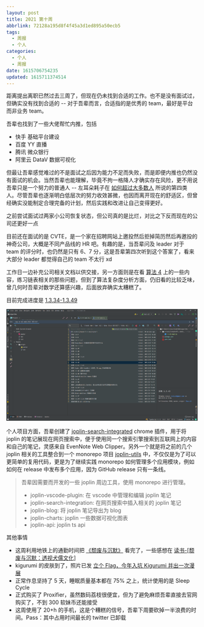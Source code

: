```yaml
---
layout: post
title: 2021 第十周
abbrlink: 72128a195d8f4f45a3d1ed895a50ecb5
tags:
  - 周报
  - 个人
categories:
  - 个人
  - 周报
date: 1615706754235
updated: 1615711374514
---
```


距离提出离职已然过去三周了，但现在仍未找到合适的工作。也不是没有面试过，但确实没有找到合适的 -- 对于吾辈而言，合适指的是优秀的 team，最好是平台而非业务 team。

吾辈也找到了一些大佬帮忙内推，包括

*   快手 基础平台建设
*   百度 YY 直播
*   腾讯 微众银行
*   阿里云 DataV 数据可视化

但最让吾辈感觉难过的不是面试之后因为能力不足而失败，而是即便内推也仍然没有面试的机会。当然吾辈也能理解，毕竟不拘一格降人才确实存在风险，更不用说吾辈只是一个努力的普通人 -- 左耳朵耗子在 [如何超过大多数人](https://coolshell.cn/articles/19464.html) 所说的第四类人。尽管吾辈也逐渐明白低层次的努力收效甚微，也因而离开现在的舒适区，但曾经确实没能制定合理完备的计划，然后实践和改进让自己变得更好。

之前尝试面试过两家小公司恢复状态，但公司真的是比烂，对比之下反而现在的公司还更好一点

目前还在面试的是 CVTE，是一个家在招聘网站上邀投然后拒掉简历然后再邀投的神奇公司，大概是不同产品线的 HR 吧。有趣的是，当吾辈问及 leader 对于 team 的评分时，也仍然是只有 6、7 分，这是吾辈第四次听到这个答案了，看来大部分 leader 都觉得自己的 team 不太行 xd

工作日一边补充公司相关文档以供交接，另一方面则是在看 [算法 4](https://book.douban.com/subject/19952400/) 上的一些内容，练习链表相关的那些问题，但到了算法复杂度分析方面，仍旧看的比较乏味，曾几何时吾辈对数学还算感兴趣，后面放弃确实太糟糕了。

目前完成进度是 [1.3.34-1.3.49](https://github.com/rxliuli/algorithm/pulse)

![1615709481022](/resources/8c59e5f2be54498cb7953eed337338b5.png)

个人项目方面，吾辈创建了 [joplin-search-integrated](https://github.com/rxliuli/joplin-search-intergration) chrome 插件，用于将 joplin 的笔记展现在网页搜索中，便于使用同一个搜索引擎搜索到互联网上的内容和自己的笔记，灵感来自 EvenNote Web Clipper。另外一个就是将之前的几个 joplin 相关的工具整合到一个 monorepo 项目 [joplin-utils](https://github.com/rxliuli/joplin-utils) 中，不仅仅是为了可以更简单的复用代码，更是为了继续实践 monorepo 如何管理多个应用模块，例如如何在 release 中发布多个应用，因为 GitHub release 只有一条线。

> 吾辈因需要而开发的一些 joplin 周边工具，使用 monorepo 进行管理。
>
> *   joplin-vscode-plugin: 在 vscode 中管理和编辑 joplin 笔记
> *   joplin-search-integration: 在网页搜索中插入相关的 joplin 笔记
> *   joplin-blog: 将 joplin 笔记导出为 blog
> *   joplin-charts: joplin 一些数据可视化图表
> *   joplin-api: joplin ts api

其他事情

*   这周利用地铁上的通勤时间把 [《颓废与沉默》](https://book.douban.com/subject/26575643/) 看完了，一些感想在 [读书-\[颓废与沉默：透视犬儒文化\]](:/content/:/77c1a4a91a354db8abdf747f74a8b300)
*   kigurumi 的皮肤到了，照片已发 [立个 Flag，今年入坑 Kigurumi 并出一次漫展](:/content/:/9eb819d95b5143c7844cacb6d6650c59)
*   正常作息坚持了 5 天，睡眠质量基本都在 75% 之上，统计使用的是 Sleep Cycle
*   正式购买了 Proxifier，虽然数码荔枝很便宜，但为了避免麻烦吾辈直接去官网购买了，不到 300 软妹币还能接受
*   这周使用了 20+h 的手机，这是个糟糕的信号，吾辈下周要砍掉一半浪费的时间。Pass：其中占用时间最长的 twitter 已卸载
